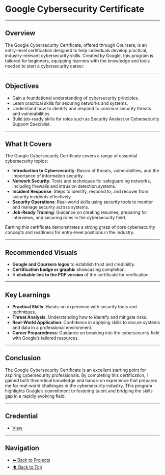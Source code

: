 # Google Cybersecurity Certificate

---

## Overview
The Google Cybersecurity Certificate, offered through Coursera, is an entry-level certification designed to help individuals develop practical, industry-relevant cybersecurity skills. Created by Google, this program is tailored for beginners, equipping learners with the knowledge and tools needed to start a cybersecurity career.

---

## Objectives
- Gain a foundational understanding of cybersecurity principles.
- Learn practical skills for securing networks and systems.
- Understand how to identify and respond to common security threats and vulnerabilities.
- Build job-ready skills for roles such as Security Analyst or Cybersecurity Support Specialist.

---

## What It Covers
The Google Cybersecurity Certificate covers a range of essential cybersecurity topics:

- **Introduction to Cybersecurity**: Basics of threats, vulnerabilities, and the importance of information security.
- **Network Security**: Tools and techniques for safeguarding networks, including firewalls and intrusion detection systems.
- **Incident Response**: Steps to identify, respond to, and recover from security incidents effectively.
- **Security Operations**: Real-world skills using security tools to monitor and manage security across systems.
- **Job-Ready Training**: Guidance on creating resumes, preparing for interviews, and securing roles in the cybersecurity field.

Earning this certificate demonstrates a strong grasp of core cybersecurity concepts and readiness for entry-level positions in the industry.

---

## Recommended Visuals
- **Google and Coursera logos** to establish trust and credibility.
- **Certification badge or graphic** showcasing completion.
- A **clickable link to the PDF version** of the certificate for verification.

---

## Key Learnings
- **Practical Skills**: Hands-on experience with security tools and techniques.
- **Threat Analysis**: Understanding how to identify and mitigate risks.
- **Real-World Application**: Confidence in applying skills to secure systems and data in a professional environment.
- **Career Preparedness**: Guidance on breaking into the cybersecurity field with Google’s tailored resources.

---

## Conclusion
The Google Cybersecurity Certificate is an excellent starting point for aspiring cybersecurity professionals. By completing this certification, I gained both theoretical knowledge and hands-on experience that prepares me for real-world challenges in the cybersecurity industry. This program highlights Google’s commitment to fostering talent and bridging the skills gap in a rapidly evolving field.

---

## Credential
- [View](Google-Cybersecurity-Certificate.pdf)

---
## Navigation
- [⬅️ Back to Projects](https://c-razo.github.io/portfolio-v2/#projects)
- [⬆️ Back to Top](#google-cybersecurity-certificate)
